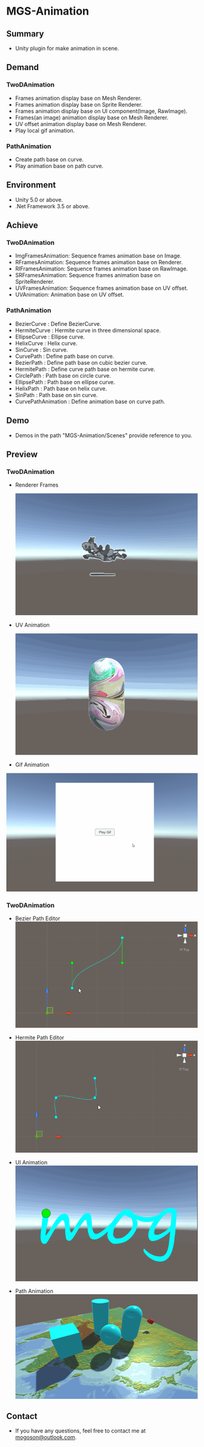 ﻿# MGS-Animation

## Summary
- Unity plugin for make animation in scene.

## Demand
### TwoDAnimation
- Frames animation display base on Mesh Renderer.
- Frames animation display base on Sprite Renderer.
- Frames animation display base on UI component(Image, RawImage).
- Frames(an image) animation display base on Mesh Renderer.
- UV offset animation display base on Mesh Renderer.
- Play local gif animation.

### PathAnimation
- Create path base on curve.
- Play animation base on path curve.

## Environment
- Unity 5.0 or above.
- .Net Framework 3.5 or above.

## Achieve
### TwoDAnimation
- ImgFramesAnimation: Sequence frames animation base on Image.
- RFramesAnimation: Sequence frames animation base on Renderer.
- RIFramesAnimation: Sequence frames animation base on RawImage.
- SRFramesAnimation: Sequence frames animation base on SpriteRenderer.
- UVFramesAnimation: Sequence frames animation base on UV offset.
- UVAnimation: Animation base on UV offset.

### PathAnimation
- BezierCurve : Define BezierCurve.
- HermiteCurve : Hermite curve in three dimensional space.
- EllipseCurve : Ellipse curve.
- HelixCurve : Helix curve.
- SinCurve : Sin curve.
- CurvePath : Define path base on curve.
- BezierPath : Define path base on cubic bezier curve.
- HermitePath :  Define curve path base on hermite curve.
- CirclePath : Path base on circle curve.
- EllipsePath : Path base on ellipse curve.
- HelixPath : Path base on helix curve.
- SinPath : Path base on sin curve.
- CurvePathAnimation : Define animation base on curve path.

## Demo
- Demos in the path "MGS-Animation/Scenes" provide reference to you.

## Preview

### TwoDAnimation

- Renderer Frames

  ![Renderer Frames](./Attachment/README_Image/TwoDAnimation/RendererFrames.gif)

- UV Animation

  ![UV Animation](./Attachment/README_Image/TwoDAnimation/UVAnimation.gif)

- Gif Animation

![Gif Animation](./Attachment/README_Image/TwoDAnimation/GifAnimation.gif)

### TwoDAnimation
- Bezier Path Editor
![Bezier Path Editor](./Attachment/README_Image/PathAnimation/BezierPathEditor.gif)
- Hermite Path Editor
![Hermite Path Editor](./Attachment/README_Image/PathAnimation/HermitePathEditor.gif)
- UI Animation
![UI Animation](./Attachment/README_Image/PathAnimation/UIAnimation.gif)

- Path Animation
![Path Animation](./Attachment/README_Image/PathAnimation/PathAnimation.gif)

## Contact
- If you have any questions, feel free to contact me at mogoson@outlook.com.